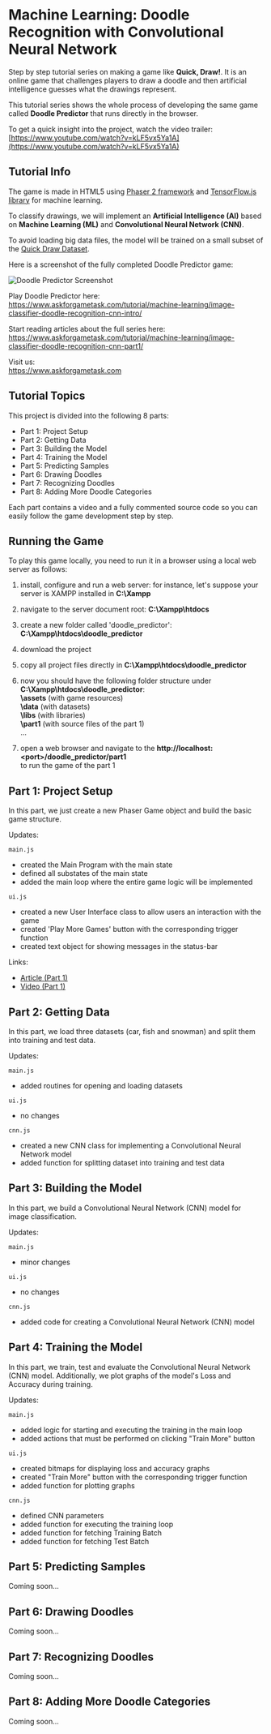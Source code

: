 # Machine Learning: Doodle Recognition with Convolutional Neural Network

Step by step tutorial series on making a game like **Quick, Draw!**. It is an online game that challenges players to draw a doodle and then artificial intelligence guesses what the drawings represent.

This tutorial series shows the whole process of developing the same game called **Doodle Predictor** that runs directly in the browser.

To get a quick insight into the project, watch the video trailer:  
[https://www.youtube.com/watch?v=kLF5vx5Ya1A](https://www.youtube.com/watch?v=kLF5vx5Ya1A)


## Tutorial Info

The game is made in HTML5 using [Phaser 2 framework](https://phaser.io/) and [TensorFlow.js library](https://js.tensorflow.org/) for machine learning. 

To classify drawings, we will implement an **Artificial Intelligence (AI)** based on **Machine Learning (ML)** and **Convolutional Neural Network (CNN)**.

To avoid loading big data files, the model will be trained on a small subset of the [Quick Draw Dataset](https://quickdraw.withgoogle.com/data).

Here is a screenshot of the fully completed Doodle Predictor game:  
  
![Doodle Predictor Screenshot](https://github.com/ssusnic/Machine-Learning-Doodle-Recognition/raw/master/screenshots/machine_learning_doodle_s1_640x360.png "Doodle Predictor Screenshot")

Play Doodle Predictor here:  
https://www.askforgametask.com/tutorial/machine-learning/image-classifier-doodle-recognition-cnn-intro/

Start reading articles about the full series here:  
https://www.askforgametask.com/tutorial/machine-learning/image-classifier-doodle-recognition-cnn-part1/

Visit us:  
https://www.askforgametask.com



## Tutorial Topics

This project is divided into the following 8 parts:

* Part 1: Project Setup  
* Part 2: Getting Data  
* Part 3: Building the Model  
* Part 4: Training the Model  
* Part 5: Predicting Samples  
* Part 6: Drawing Doodles  
* Part 7: Recognizing Doodles  
* Part 8: Adding More Doodle Categories  

Each part contains a video and a fully commented source code so you can easily follow the game development step by step.



## Running the Game

To play this game locally, you need to run it in a browser using a local web server as follows:

1. install, configure and run a web server: for instance, let's suppose your server is XAMPP installed in **C:\Xampp** 
2. navigate to the server document root: **C:\Xampp\htdocs**
3. create a new folder called 'doodle_predictor': **C:\Xampp\htdocs\doodle_predictor**
4. download the project
5. copy all project files directly in **C:\Xampp\htdocs\doodle_predictor**
6. now you should have the following folder structure under **C:\Xampp\htdocs\doodle_predictor**:  
	**\assets** (with game resources)  
	**\data** (with datasets)  
	**\libs** (with libraries)  
	**\part1** (with source files of the part 1)  
	...  

7. open a web browser and navigate to the **http\://localhost:\<port\>/doodle_predictor/part1**  
  to run the game of the part 1


## Part 1: Project Setup 

In this part, we just create a new Phaser Game object and build the basic game structure. 

Updates:  

`main.js`
- created the Main Program with the main state
- defined all substates of the main state
- added the main loop where the entire game logic will be implemented


`ui.js`
- created a new User Interface class to allow users an interaction with the game
- created 'Play More Games' button with the corresponding trigger function
- created text object for showing messages in the status-bar

Links: 
* [Article (Part 1)](https://www.askforgametask.com/tutorial/machine-learning/image-classifier-doodle-recognition-cnn-part1/)  
* [Video (Part 1)](https://youtu.be/-iBBWDJrUEs)


## Part 2: Getting Data

In this part, we load three datasets (car, fish and snowman) and split them into training and test data.

Updates:  

`main.js`
- added routines for opening and loading datasets

`ui.js`
- no changes

`cnn.js`
- created a new CNN class for implementing a Convolutional Neural Network model
- added function for splitting dataset into training and test data


## Part 3: Building the Model

In this part, we build a Convolutional Neural Network (CNN) model for image classification.

Updates:  

`main.js`
- minor changes

`ui.js`
- no changes

`cnn.js`
- added code for creating a Convolutional Neural Network (CNN) model


## Part 4: Training the Model

In this part, we train, test and evaluate the Convolutional Neural Network (CNN) model. Additionally, we plot graphs of the model's Loss and Accuracy during training.

Updates:  

`main.js`
- added logic for starting and executing the training in the main loop
- added actions that must be performed on clicking "Train More" button

`ui.js`
- created bitmaps for displaying loss and accuracy graphs
- created "Train More" button with the corresponding trigger function
- added function for plotting graphs

`cnn.js`
- defined CNN parameters
- added function for executing the training loop
- added function for fetching Training Batch
- added function for fetching Test Batch


## Part 5: Predicting Samples

Coming soon...


## Part 6: Drawing Doodles

Coming soon...


## Part 7: Recognizing Doodles

Coming soon...


## Part 8: Adding More Doodle Categories

Coming soon...


